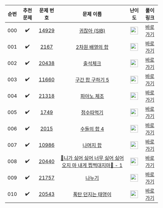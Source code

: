 | 순번  |       추천 문제        |                                   문제 번호                                   |                                                    문제 이름                                                    |                                        난이도                                         |                                 풀이 링크                                 |
|:---:|:------------------:|:-------------------------------------------------------------------------:|:-----------------------------------------------------------------------------------------------------------:|:----------------------------------------------------------------------------------:|:---------------------------------------------------------------------:|
| 000 | :heavy_check_mark: | <a href="https://www.acmicpc.net/problem/14929" target="_blank">14929</a> |                <a href="https://www.acmicpc.net/problem/14929" target="_blank">귀찮아 (SIB)</a>                | <img height="25px" width="25px" src="https://static.solved.ac/tier_small/6.svg"/>  | <a href="./../../solution/prefix_sum/14929" target="_blank">바로 가기</a> |
| 001 | :heavy_check_mark: |  <a href="https://www.acmicpc.net/problem/2167" target="_blank">2167</a>  |                <a href="https://www.acmicpc.net/problem/2167" target="_blank">2차원 배열의 합</a>                 | <img height="25px" width="25px" src="https://static.solved.ac/tier_small/6.svg"/>  | <a href="./../../solution/prefix_sum/2167" target="_blank">바로 가기</a>  |
| 002 | :heavy_check_mark: | <a href="https://www.acmicpc.net/problem/20438" target="_blank">20438</a> |                  <a href="https://www.acmicpc.net/problem/20438" target="_blank">출석체크</a>                   | <img height="25px" width="25px" src="https://static.solved.ac/tier_small/9.svg"/>  | <a href="./../../solution/prefix_sum/20438" target="_blank">바로 가기</a> |
| 003 | :heavy_check_mark: | <a href="https://www.acmicpc.net/problem/11660" target="_blank">11660</a> |               <a href="https://www.acmicpc.net/problem/11660" target="_blank">구간 합 구하기 5</a>                | <img height="25px" width="25px" src="https://static.solved.ac/tier_small/10.svg"/> | <a href="./../../solution/prefix_sum/11660" target="_blank">바로 가기</a> |
| 004 | :heavy_check_mark: | <a href="https://www.acmicpc.net/problem/21318" target="_blank">21318</a> |                 <a href="https://www.acmicpc.net/problem/21318" target="_blank">피아노 체조</a>                  | <img height="25px" width="25px" src="https://static.solved.ac/tier_small/10.svg"/> | <a href="./../../solution/prefix_sum/21318" target="_blank">바로 가기</a> |
| 005 | :heavy_check_mark: |  <a href="https://www.acmicpc.net/problem/1749" target="_blank">1749</a>  |                  <a href="https://www.acmicpc.net/problem/1749" target="_blank">점수따먹기</a>                   | <img height="25px" width="25px" src="https://static.solved.ac/tier_small/12.svg"/> | <a href="./../../solution/prefix_sum/1749" target="_blank">바로 가기</a>  |
| 006 | :heavy_check_mark: |  <a href="https://www.acmicpc.net/problem/2015" target="_blank">2015</a>  |                 <a href="https://www.acmicpc.net/problem/2015" target="_blank">수들의 합 4</a>                  | <img height="25px" width="25px" src="https://static.solved.ac/tier_small/12.svg"/> | <a href="./../../solution/prefix_sum/2015" target="_blank">바로 가기</a>  |
| 007 | :heavy_check_mark: | <a href="https://www.acmicpc.net/problem/10986" target="_blank">10986</a> |                  <a href="https://www.acmicpc.net/problem/10986" target="_blank">나머지 합</a>                  | <img height="25px" width="25px" src="https://static.solved.ac/tier_small/13.svg"/> | <a href="./../../solution/prefix_sum/10986" target="_blank">바로 가기</a> |
| 008 | :heavy_check_mark: | <a href="https://www.acmicpc.net/problem/20440" target="_blank">20440</a> | <a href="https://www.acmicpc.net/problem/20440" target="_blank">🎵니가 싫어 싫어 너무 싫어 싫어 오지 마 내게 찝쩍대지마🎵 - 1</a> | <img height="25px" width="25px" src="https://static.solved.ac/tier_small/13.svg"/> | <a href="./../../solution/prefix_sum/20440" target="_blank">바로 가기</a> |
| 009 | :heavy_check_mark: | <a href="https://www.acmicpc.net/problem/21757" target="_blank">21757</a> |                   <a href="https://www.acmicpc.net/problem/21757" target="_blank">나누기</a>                   | <img height="25px" width="25px" src="https://static.solved.ac/tier_small/14.svg"/> | <a href="./../../solution/prefix_sum/21757" target="_blank">바로 가기</a> |
| 010 | :heavy_check_mark: | <a href="https://www.acmicpc.net/problem/20543" target="_blank">20543</a> |               <a href="https://www.acmicpc.net/problem/20543" target="_blank">폭탄 던지는 태영이</a>                | <img height="25px" width="25px" src="https://static.solved.ac/tier_small/15.svg"/> | <a href="./../../solution/prefix_sum/20543" target="_blank">바로 가기</a> |
